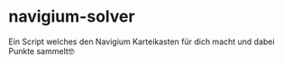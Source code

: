 # navigium-solver
Ein Script welches den Navigium Karteikasten für dich macht und dabei Punkte sammelt🤓
